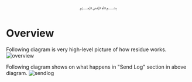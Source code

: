 <p align="center">
   ﷽
</p>

# Overview

Following diagram is very high-level picture of how residue works.
![overview]

Following diagram shows on what happens in "Send Log" section in above diagram.
![sendlog]

  [overview]: https://raw.githubusercontent.com/muflihun/residue/develop/docs/residue-overview.png?v2
  [sendlog]: https://raw.githubusercontent.com/muflihun/residue/develop/docs/send-log.png?v2
